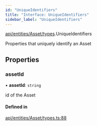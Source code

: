 ```yaml
---
id: "UniqueIdentifiers"
title: "Interface: UniqueIdentifiers"
sidebar_label: "UniqueIdentifiers"
---
```


[api/entities/Asset/types](../../../../../../modules/API/Entities/Asset/Types/Types.md).UniqueIdentifiers

Properties that uniquely identify an Asset

## Properties

### assetId

• **assetId**: `string`

id of the Asset

#### Defined in

[api/entities/Asset/types.ts:88](https://github.com/PolymeshAssociation/polymesh-sdk/blob/8a9e72221/src/api/entities/Asset/types.ts#L88)
